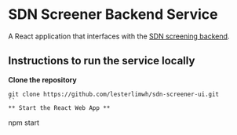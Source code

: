 # SDN Screener Backend Service
A React application that interfaces with the [SDN screening backend](https://github.com/lesterlimwh/sdn-screener).
## Instructions to run the service locally
**Clone the repository**
```
git clone https://github.com/lesterlimwh/sdn-screener-ui.git
``
** Start the React Web App **
```
npm start
```
